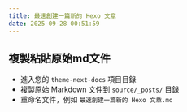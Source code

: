 ```yaml
---
title: 最速創建一篇新的 Hexo 文章
date: 2025-09-28 00:51:59
---
```


## 複製粘貼原始md文件
  - 進入您的 `theme-next-docs` 項目目錄
  - 複製原始 Markdown 文件到 `source/_posts/` 目錄
  - 重命名文件，例如 `最速創建一篇新的 Hexo 文章.md`